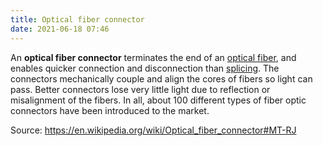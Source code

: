 ```yaml
---
title: Optical fiber connector
date: 2021-06-18 07:46
---
```


An **optical fiber connector** terminates the end of an 
[optical fiber](20210618074911-optical-fiber.md), and enables quicker
connection and disconnection than
[splicing](20210618075015-splicing.md). The connectors mechanically
couple and align the cores of fibers so light can pass.  Better connectors lose
very little light due to reflection or misalignment of the fibers. In all, about
100 different types of fiber optic connectors have been introduced to the
market.

Source: https://en.wikipedia.org/wiki/Optical_fiber_connector#MT-RJ
